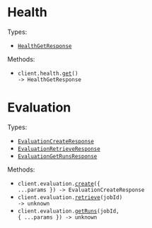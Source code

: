 # Health

Types:

- <code><a href="./src/resources/health.ts">HealthGetResponse</a></code>

Methods:

- <code title="get /health">client.health.<a href="./src/resources/health.ts">get</a>() -> HealthGetResponse</code>

# Evaluation

Types:

- <code><a href="./src/resources/evaluation.ts">EvaluationCreateResponse</a></code>
- <code><a href="./src/resources/evaluation.ts">EvaluationRetrieveResponse</a></code>
- <code><a href="./src/resources/evaluation.ts">EvaluationGetRunsResponse</a></code>

Methods:

- <code title="post /v1/evaluation">client.evaluation.<a href="./src/resources/evaluation.ts">create</a>({ ...params }) -> EvaluationCreateResponse</code>
- <code title="get /v1/evaluation/{jobId}">client.evaluation.<a href="./src/resources/evaluation.ts">retrieve</a>(jobId) -> unknown</code>
- <code title="get /v1/evaluation/{jobId}/runs">client.evaluation.<a href="./src/resources/evaluation.ts">getRuns</a>(jobId, { ...params }) -> unknown</code>
